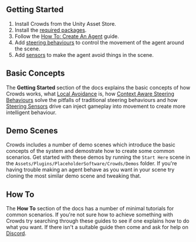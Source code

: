 ## Getting Started

1. Install Crowds from the Unity Asset Store.
2. Install the [required packages](../Requirements/).
3. Follow the [How To: Create An Agent](..HowTo/CreateAnAgent/) guide.
4. Add [steering behaviours](SteeringBehaviours/) to control the movement of the agent around the scene.
5. Add [sensors](SteeringBehaviours#Danger%20Sensors) to make the agent avoid things in the scene.

## Basic Concepts

The **Getting Started** section of the docs explains the basic concepts of how Crowds works, what [Local Avoidance](../LocalAvoidance.md) is, how [Context Aware Steering Behaviours](../SteeringBehaviours.md) solve the pitfalls of traditional steering behaviours and how [Steering Sensors](../SteeringSensors.md) drive can inject gameplay into movement to create more intelligent behaviour.

## Demo Scenes

Crowds includes a number of demo scenes which introduce the basic concepts of the system and demostrate how to create some common scenarios. Get started with these demos by running the `Start Here` scene in the `Assets/Plugins/PlaceholderSoftware/Crowds/Demos` folder. If you're having trouble making an agent behave as you want in your scene try cloning the most similar demo scene and tweaking that.

## How To

The **How To** section of the docs has a number of minimal tutorials for common scenarios. If you're not sure how to achieve something with Crowds try searching through these guides to see if one explains how to do what you want. If there isn't a suitable guide then come and ask for help on [Discord](https://placeholder.software/discord).